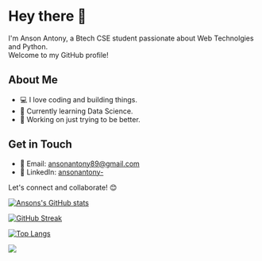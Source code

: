# Hey there 👋

<!--
**ansonantony/ansonantony** is a ✨ _special_ ✨ repository because its `README.md` (this file) appears on your GitHub profile.

Here are some ideas to get you started:

- 🔭 I’m currently working on ...
- 🌱 I’m currently learning ...
- 👯 I’m looking to collaborate on ...
- 🤔 I’m looking for help with ...
- 💬 Ask me about ...
- 📫 How to reach me: ...
- 😄 Pronouns: ...
- ⚡ Fun fact: ...
-->

I'm Anson Antony, a Btech CSE student passionate about Web Technolgies and Python. \
Welcome to my GitHub profile!

## About Me

- 💻 I love coding and building things.
- 🌱 Currently learning Data Science.
- 🎯 Working on just trying to be better.

## Get in Touch

- 📧 Email: ansonantony89@gmail.com
- 🔗 LinkedIn: [ansonantony-](https://www.linkedin.com/in/ansonantony-/)

Let's connect and collaborate! 😊



[![Ansons's GitHub stats](https://github-readme-stats.vercel.app/api?username=ansonantony&show_icons=true&theme=radical)](https://github.com/ansonantony/github-readme-stats)


[![GitHub Streak](https://streak-stats.demolab.com/?user=ansonantony&theme=radical)](https://git.io/streak-stats)

[![Top Langs](https://github-readme-stats.vercel.app/api/top-langs/?username=ansonantony&layout=donut&theme=radical&show_icons=true)](https://github.com/ansonantony/github-readme-stats)

[![](https://visitcount.itsvg.in/api?id=ansonantony&label=Profile%20Views&icon=8&pretty=false)](https://visitcount.itsvg.in)
